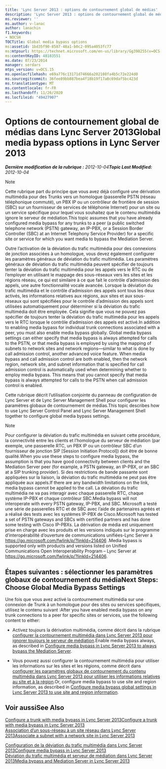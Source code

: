 ```yaml
---
title: 'Lync Server 2013 : options de contournement global de médias'
description: 'Lync Server 2013 : options de contournement global de médias.'
ms.reviewer: ''
ms.author: v-lanac
author: lanachin
f1.keywords:
- NOCSH
TOCTitle: Global media bypass options
ms:assetid: 1bd35f90-8587-48a1-b0c2-095a4053fc77
ms:mtpsurl: https://technet.microsoft.com/en-us/library/Gg398255(v=OCS.15)
ms:contentKeyID: 48183551
ms.date: 07/23/2014
manager: serdars
mtps_version: v=OCS.15
ms.openlocfilehash: e69a776c13171d74666a202108fa4b5c72e224d0
ms.sourcegitcommit: 36fee89bb887bea4f18b19f17a8c69daf5bc423d
ms.translationtype: MT
ms.contentlocale: fr-FR
ms.lasthandoff: 11/26/2020
ms.locfileid: "49427907"
---
```

# <a name="global-media-bypass-options-in-lync-server-2013"></a><span data-ttu-id="0328e-103">Options de contournement global de médias dans Lync Server 2013</span><span class="sxs-lookup"><span data-stu-id="0328e-103">Global media bypass options in Lync Server 2013</span></span>

<div data-xmlns="http://www.w3.org/1999/xhtml">

<div class="topic" data-xmlns="http://www.w3.org/1999/xhtml" data-msxsl="urn:schemas-microsoft-com:xslt" data-cs="https://msdn.microsoft.com/">

<div data-asp="https://msdn2.microsoft.com/asp">



</div>

<div id="mainSection">

<div id="mainBody"><span data-ttu-id="0328e-104">

<span> </span></span><span class="sxs-lookup"><span data-stu-id="0328e-104">

<span> </span></span></span>

<span data-ttu-id="0328e-105">_**Dernière modification de la rubrique :** 2012-10-04_</span><span class="sxs-lookup"><span data-stu-id="0328e-105">_**Topic Last Modified:** 2012-10-04_</span></span>

<div>


> [!NOTE]  
> <span data-ttu-id="0328e-106">Cette rubrique part du principe que vous avez déjà configuré une dérivation multimédia pour des Trunks vers un homologue (passerelle PSTN (réseau téléphonique commuté), un PBX IP ou un contrôleur de frontière de session (SBC) sur un fournisseur de services de téléphonie Internet) pour un site ou un service spécifique pour lequel vous souhaitez que le contenu multimédia ignore le serveur de médiation.</span><span class="sxs-lookup"><span data-stu-id="0328e-106">This topic assumes that you have already configured media bypass for any trunks to a peer (a public switched telephone network (PSTN) gateway, an IP-PBX, or a Session Border Controller (SBC) at an Internet Telephony Service Provider) for a specific site or service for which you want media to bypass the Mediation Server.</span></span>



</div>

<span data-ttu-id="0328e-p101">Outre l’activation de la déviation du trafic multimédia pour des connexions de jonction associées à un homologue, vous devez également configurer les paramètres généraux de déviation du trafic multimédia. Les paramètres généraux de déviation du trafic multimédia peuvent spécifier de toujours tenter la déviation du trafic multimédia pour les appels vers le RTC ou de l’employer en utilisant le mappage des sous-réseaux vers les sites et les régions réseau, ce qui est similaire à ce que fait le contrôle d’admission des appels, une autre fonctionnalité vocale avancée. Lorsque la déviation du trafic multimédia et le contrôle d’admission des appels sont tous les deux activés, les informations relatives aux régions, aux sites et aux sous-réseaux qui sont spécifiées pour le contrôle d’admission des appels sont utilisées automatiquement pour déterminer si la déviation du trafic multimédia doit être employée. Cela signifie que vous ne pouvez pas spécifier de toujours tenter la déviation du trafic multimédia pour les appels vers le RTC lorsque le contrôle d’admission des appels est activé.</span><span class="sxs-lookup"><span data-stu-id="0328e-p101">In addition to enabling media bypass for individual trunk connections associated with a peer, you must also enable media bypass globally. Global media bypass settings can either specify that media bypass is always attempted for calls to the PSTN, or that media bypass is employed by using the mapping of subnets to network sites and network regions—similar to what is done by call admission control, another advanced voice feature. When media bypass and call admission control are both enabled, then the network region, network site, and subnet information that is specified for call admission control is automatically used when determining whether to employ media bypass. This means that you cannot specify that media bypass is always attempted for calls to the PSTN when call admission control is enabled.</span></span>

<span data-ttu-id="0328e-111">Cette rubrique décrit l’utilisation conjointe du panneau de configuration de Lync Server et de Lync Server Management Shell pour configurer les paramètres globaux de contournement de médias.</span><span class="sxs-lookup"><span data-stu-id="0328e-111">This topic describes how to use Lync Server Control Panel and Lync Server Management Shell together to configure global media bypass settings.</span></span>

<div>


> [!NOTE]  
> <span data-ttu-id="0328e-112">Pour configurer la déviation du trafic multimédia en suivant cette procédure, la connectivité entre les clients et l’homologue du serveur de médiation (par exemple, une passerelle RTC, un PBX IP ou un contrôleur SBC d’un fournisseur de jonction SIP [Session Initiation Protocol]) doit être de bonne qualité.</span><span class="sxs-lookup"><span data-stu-id="0328e-112">When you use these steps to configure media bypass, the assumption is that you have good connectivity between clients and the Mediation Server peer (for example, a PSTN gateway, an IP-PBX, or an SBC at a SIP trunking provider).</span></span> <span data-ttu-id="0328e-113">Si des restrictions de bande passante sont appliquées sur la liaison, la déviation du trafic multimédia ne peut pas être appliquée aux appels.</span><span class="sxs-lookup"><span data-stu-id="0328e-113">If there are any bandwidth limitations on the link, media bypass cannot be applied to the call.</span></span> <span data-ttu-id="0328e-114">La déviation du trafic multimédia ne va pas interagir avec chaque passerelle RTC, chaque système IP-PBX et chaque contrôleur SBC.</span><span class="sxs-lookup"><span data-stu-id="0328e-114">Media bypass will not interoperate with every PSTN gateway, IP-PBX, and SBC.</span></span> <span data-ttu-id="0328e-115">Microsoft a testé une série de passerelles RTC et de SBC avec l’aide de partenaires agréés et a réalisé des tests avec les systèmes IP-PBX de Cisco.</span><span class="sxs-lookup"><span data-stu-id="0328e-115">Microsoft has tested a set of PSTN gateways and SBCs with certified partners and has done some testing with Cisco IP-PBXs.</span></span> <span data-ttu-id="0328e-116">La dérivation de média est uniquement prise en charge avec les produits et les versions indiqués sur le programme d’interopérabilité d’ouverture de communications unifiées-Lync Server à <A href="https://go.microsoft.com/fwlink/p/?linkid=214406">https://go.microsoft.com/fwlink/p/?linkId=214406</A> .</span><span class="sxs-lookup"><span data-stu-id="0328e-116">Media bypass is supported only with products and versions listed on Unified Communications Open Interoperability Program – Lync Server at <A href="https://go.microsoft.com/fwlink/p/?linkid=214406">https://go.microsoft.com/fwlink/p/?linkId=214406</A>.</span></span>



</div>

<div>

## <a name="next-steps-choose-global-media-bypass-settings"></a><span data-ttu-id="0328e-117">Étapes suivantes : sélectionner les paramètres globaux de contournement du média</span><span class="sxs-lookup"><span data-stu-id="0328e-117">Next Steps: Choose Global Media Bypass Settings</span></span>

<span data-ttu-id="0328e-118">Une fois que vous avez activé la contournement multimédia sur une connexion de Trunk à un homologue pour des sites ou services spécifiques, utilisez le contenu suivant :</span><span class="sxs-lookup"><span data-stu-id="0328e-118">After you have enabled media bypass on any trunk connections to a peer for specific sites or services, use the following content to either:</span></span>

  - <span data-ttu-id="0328e-119">Activez toujours la dérivation multimédia, comme décrit dans la rubrique [configurer la contournement multimédia dans Lync Server 2013 pour ignorer toujours le serveur de médiation](lync-server-2013-configure-media-bypass-to-always-bypass-the-mediation-server.md).</span><span class="sxs-lookup"><span data-stu-id="0328e-119">Enable media bypass always, as described in [Configure media bypass in Lync Server 2013 to always bypass the Mediation Server](lync-server-2013-configure-media-bypass-to-always-bypass-the-mediation-server.md).</span></span>

  - <span data-ttu-id="0328e-120">Vous pouvez aussi configurer la contournement multimédia pour utiliser les informations sur les sites et les régions, comme décrit dans [configurer les paramètres globaux de contournement du contenu multimédia dans Lync Server 2013 pour utiliser les informations relatives au site et à la région](lync-server-2013-configure-media-bypass-global-settings-to-use-site-and-region-information.md).</span><span class="sxs-lookup"><span data-stu-id="0328e-120">Or, configure media bypass to use site and region information, as described in [Configure media bypass global settings in Lync Server 2013 to use site and region information](lync-server-2013-configure-media-bypass-global-settings-to-use-site-and-region-information.md).</span></span>

</div>

<div>

## <a name="see-also"></a><span data-ttu-id="0328e-121">Voir aussi</span><span class="sxs-lookup"><span data-stu-id="0328e-121">See Also</span></span>


[<span data-ttu-id="0328e-122">Configure a trunk with media bypass in Lync Server 2013</span><span class="sxs-lookup"><span data-stu-id="0328e-122">Configure a trunk with media bypass in Lync Server 2013</span></span>](lync-server-2013-configure-a-trunk-with-media-bypass.md)  
[<span data-ttu-id="0328e-123">Association d’un sous-réseau à un site réseau dans Lync Server 2013</span><span class="sxs-lookup"><span data-stu-id="0328e-123">Associate a subnet with a network site in Lync Server 2013</span></span>](lync-server-2013-associate-a-subnet-with-a-network-site.md)  


[<span data-ttu-id="0328e-124">Configuration de la déviation du trafic multimédia dans Lync Server 2013</span><span class="sxs-lookup"><span data-stu-id="0328e-124">Configure media bypass in Lync Server 2013</span></span>](lync-server-2013-configure-media-bypass.md)  
[<span data-ttu-id="0328e-125">Déviation du trafic multimédia et serveur de médiation dans Lync Server 2013</span><span class="sxs-lookup"><span data-stu-id="0328e-125">Media bypass and Mediation Server in Lync Server 2013</span></span>](lync-server-2013-media-bypass-and-mediation-server.md)  
  

<span data-ttu-id="0328e-126"></div>

</div>

<span> </span>

</div>

</div>

</span><span class="sxs-lookup"><span data-stu-id="0328e-126"></div>

</div>

<span> </span>

</div>

</div>

</span></span></div>

